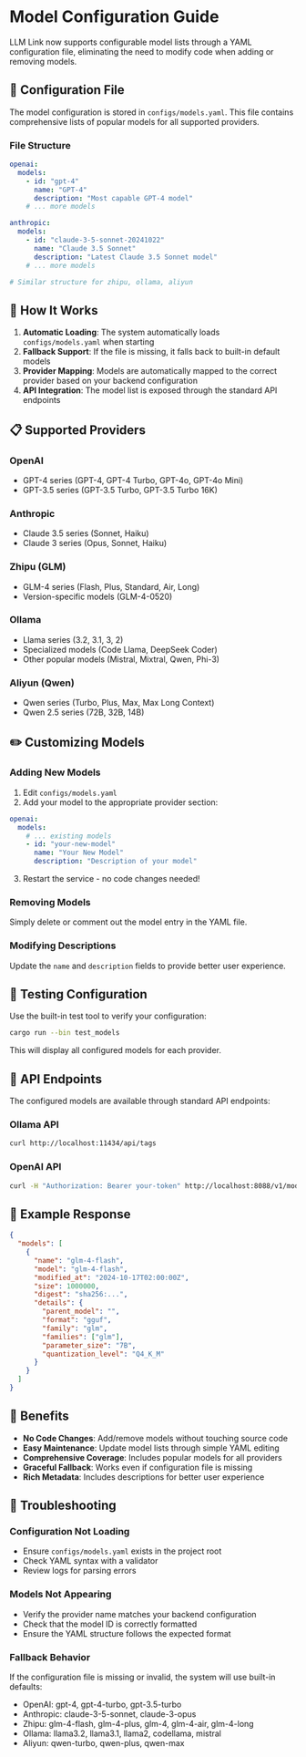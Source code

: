 # Model Configuration Guide

LLM Link now supports configurable model lists through a YAML configuration file, eliminating the need to modify code when adding or removing models.

## 📁 Configuration File

The model configuration is stored in `configs/models.yaml`. This file contains comprehensive lists of popular models for all supported providers.

### File Structure

```yaml
openai:
  models:
    - id: "gpt-4"
      name: "GPT-4"
      description: "Most capable GPT-4 model"
    # ... more models

anthropic:
  models:
    - id: "claude-3-5-sonnet-20241022"
      name: "Claude 3.5 Sonnet"
      description: "Latest Claude 3.5 Sonnet model"
    # ... more models

# Similar structure for zhipu, ollama, aliyun
```

## 🔧 How It Works

1. **Automatic Loading**: The system automatically loads `configs/models.yaml` when starting
2. **Fallback Support**: If the file is missing, it falls back to built-in default models
3. **Provider Mapping**: Models are automatically mapped to the correct provider based on your backend configuration
4. **API Integration**: The model list is exposed through the standard API endpoints

## 📋 Supported Providers

### OpenAI
- GPT-4 series (GPT-4, GPT-4 Turbo, GPT-4o, GPT-4o Mini)
- GPT-3.5 series (GPT-3.5 Turbo, GPT-3.5 Turbo 16K)

### Anthropic
- Claude 3.5 series (Sonnet, Haiku)
- Claude 3 series (Opus, Sonnet, Haiku)

### Zhipu (GLM)
- GLM-4 series (Flash, Plus, Standard, Air, Long)
- Version-specific models (GLM-4-0520)

### Ollama
- Llama series (3.2, 3.1, 3, 2)
- Specialized models (Code Llama, DeepSeek Coder)
- Other popular models (Mistral, Mixtral, Qwen, Phi-3)

### Aliyun (Qwen)
- Qwen series (Turbo, Plus, Max, Max Long Context)
- Qwen 2.5 series (72B, 32B, 14B)

## ✏️ Customizing Models

### Adding New Models

1. Edit `configs/models.yaml`
2. Add your model to the appropriate provider section:

```yaml
openai:
  models:
    # ... existing models
    - id: "your-new-model"
      name: "Your New Model"
      description: "Description of your model"
```

3. Restart the service - no code changes needed!

### Removing Models

Simply delete or comment out the model entry in the YAML file.

### Modifying Descriptions

Update the `name` and `description` fields to provide better user experience.

## 🧪 Testing Configuration

Use the built-in test tool to verify your configuration:

```bash
cargo run --bin test_models
```

This will display all configured models for each provider.

## 🔄 API Endpoints

The configured models are available through standard API endpoints:

### Ollama API
```bash
curl http://localhost:11434/api/tags
```

### OpenAI API
```bash
curl -H "Authorization: Bearer your-token" http://localhost:8088/v1/models
```

## 📝 Example Response

```json
{
  "models": [
    {
      "name": "glm-4-flash",
      "model": "glm-4-flash",
      "modified_at": "2024-10-17T02:00:00Z",
      "size": 1000000,
      "digest": "sha256:...",
      "details": {
        "parent_model": "",
        "format": "gguf",
        "family": "glm",
        "families": ["glm"],
        "parameter_size": "7B",
        "quantization_level": "Q4_K_M"
      }
    }
  ]
}
```

## 🚀 Benefits

- **No Code Changes**: Add/remove models without touching source code
- **Easy Maintenance**: Update model lists through simple YAML editing
- **Comprehensive Coverage**: Includes popular models for all providers
- **Graceful Fallback**: Works even if configuration file is missing
- **Rich Metadata**: Includes descriptions for better user experience

## 🔧 Troubleshooting

### Configuration Not Loading
- Ensure `configs/models.yaml` exists in the project root
- Check YAML syntax with a validator
- Review logs for parsing errors

### Models Not Appearing
- Verify the provider name matches your backend configuration
- Check that the model ID is correctly formatted
- Ensure the YAML structure follows the expected format

### Fallback Behavior
If the configuration file is missing or invalid, the system will use built-in defaults:
- OpenAI: gpt-4, gpt-4-turbo, gpt-3.5-turbo
- Anthropic: claude-3-5-sonnet, claude-3-opus
- Zhipu: glm-4-flash, glm-4-plus, glm-4, glm-4-air, glm-4-long
- Ollama: llama3.2, llama3.1, llama2, codellama, mistral
- Aliyun: qwen-turbo, qwen-plus, qwen-max
